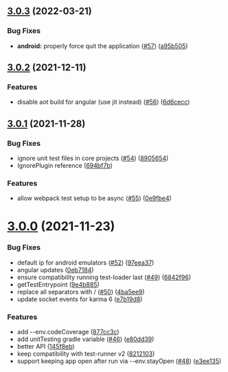## [3.0.3](https://github.com/NativeScript/nativescript-unit-test-runner/compare/v3.0.2...v3.0.3) (2022-03-21)


### Bug Fixes

* **android:** properly force quit the application ([#57](https://github.com/NativeScript/nativescript-unit-test-runner/issues/57)) ([a95b505](https://github.com/NativeScript/nativescript-unit-test-runner/commit/a95b505529984710f726e5b91239e4d89d092443))



## [3.0.2](https://github.com/NativeScript/nativescript-unit-test-runner/compare/v3.0.1...v3.0.2) (2021-12-11)


### Features

* disable aot build for angular (use jit instead) ([#56](https://github.com/NativeScript/nativescript-unit-test-runner/issues/56)) ([6d6cecc](https://github.com/NativeScript/nativescript-unit-test-runner/commit/6d6ceccc88af1881cdf645aca190e5131077da21))



## [3.0.1](https://github.com/NativeScript/nativescript-unit-test-runner/compare/v3.0.0...v3.0.1) (2021-11-28)


### Bug Fixes

* ignore unit test files in core projects ([#54](https://github.com/NativeScript/nativescript-unit-test-runner/issues/54)) ([8905654](https://github.com/NativeScript/nativescript-unit-test-runner/commit/8905654659517d230a83ab18609901c1c1d1287d))
* IgnorePlugin reference ([694bf7b](https://github.com/NativeScript/nativescript-unit-test-runner/commit/694bf7bdaa7519250f43608570da8f0892c409c4))


### Features

* allow webpack test setup to be async ([#55](https://github.com/NativeScript/nativescript-unit-test-runner/issues/55)) ([0e9fbe4](https://github.com/NativeScript/nativescript-unit-test-runner/commit/0e9fbe43141e040c9f0e72263bdefdef0eca8153))



# [3.0.0](https://github.com/NativeScript/nativescript-unit-test-runner/compare/v2.0.0...v3.0.0) (2021-11-23)


### Bug Fixes

* default ip for android emulators ([#52](https://github.com/NativeScript/nativescript-unit-test-runner/issues/52)) ([97eea37](https://github.com/NativeScript/nativescript-unit-test-runner/commit/97eea37eb7d2a920af0d85509676674d48b6d079))
* angular updates ([0eb7184](https://github.com/NativeScript/nativescript-unit-test-runner/commit/0eb71849f96cdafaa84077eb665f3c60daaf77eb))
* ensure compatibility running test-loader last ([#49](https://github.com/NativeScript/nativescript-unit-test-runner/issues/49)) ([6842f96](https://github.com/NativeScript/nativescript-unit-test-runner/commit/6842f96be830d8eec667b06d8e8fc6403e7f1b18))
* getTestEntrypoint ([9e4b885](https://github.com/NativeScript/nativescript-unit-test-runner/commit/9e4b88567ce561839acdcb0802fee45869cdde8d))
* replace all separators with / ([#50](https://github.com/NativeScript/nativescript-unit-test-runner/issues/50)) ([4ba5ee9](https://github.com/NativeScript/nativescript-unit-test-runner/commit/4ba5ee9ff3a2a1939655301b301903c29c51844e))
* update socket events for karma 6 ([e7b19d8](https://github.com/NativeScript/nativescript-unit-test-runner/commit/e7b19d819ed3ff77ad7ec79b1d424460731e40d7))


### Features

* add --env.codeCoverage ([877cc3c](https://github.com/NativeScript/nativescript-unit-test-runner/commit/877cc3c12c6a138ee3e4f9d0bb2d2cb26310dfaa))
* add unitTesting gradle variable ([#46](https://github.com/NativeScript/nativescript-unit-test-runner/issues/46)) ([e80dd39](https://github.com/NativeScript/nativescript-unit-test-runner/commit/e80dd39cfd0c9869413838f58b68f1630bead63b))
* better API ([145f8eb](https://github.com/NativeScript/nativescript-unit-test-runner/commit/145f8ebc5393bb766059b7a995a47861d21c83d0))
* keep compatibility with test-runner v2 ([8212103](https://github.com/NativeScript/nativescript-unit-test-runner/commit/8212103bd5595bddc4e5f08119cec6f24d2e02da))
* support keeping app open after run via --env.stayOpen ([#48](https://github.com/NativeScript/nativescript-unit-test-runner/issues/48)) ([e3ee135](https://github.com/NativeScript/nativescript-unit-test-runner/commit/e3ee135782577aa3d8920df112cf100b74c58655))
